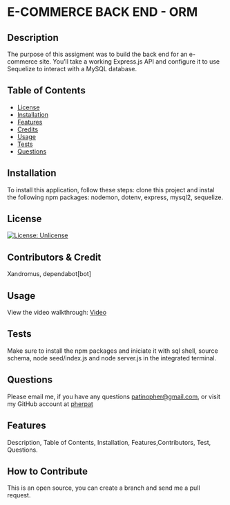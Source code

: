 # E-COMMERCE BACK END - ORM

## Description

  The purpose of this assigment was to build the back end for an e-commerce site. You’ll take a working Express.js API and configure it to use Sequelize to interact with a MySQL database.

 ## Table of Contents

 - [License](#license)
 - [Installation](#installation)
 - [Features](#features)
 - [Credits](#contributors--credit)
 - [Usage](#usage)
 - [Tests](#tests)
 - [Questions](#questions)

 ## Installation

To install this application, follow these steps:
clone this project and instal the following npm packages: 
nodemon,
 dotenv,
 express,
 mysql2,
 sequelize.

## License

 [![License: Unlicense](https://img.shields.io/badge/license-Unlicense-blue.svg)](http://unlicense.org/) 

## Contributors & Credit

 Xandromus, 
 dependabot[bot]

## Usage
View the video walkthrough: [Video](https://drive.google.com/file/d/1L1bRrCbp8J288_5hePF_3CPUmDDiRQjS/view)

## Tests

Make sure to install the npm packages and iniciate it with sql shell, source schema, node seed/index.js and node server.js in the integrated terminal.

## Questions
 Please email me, if you have any questions
patinopher@gmail.com, or visit my GitHub account at
[pherpat](https://github.com/pherpat)

## Features

 Description, Table of Contents, Installation, Features,Contributors, Test, Questions.

## How to Contribute

 This is an open source, you can create a branch and send me a pull request.

 

